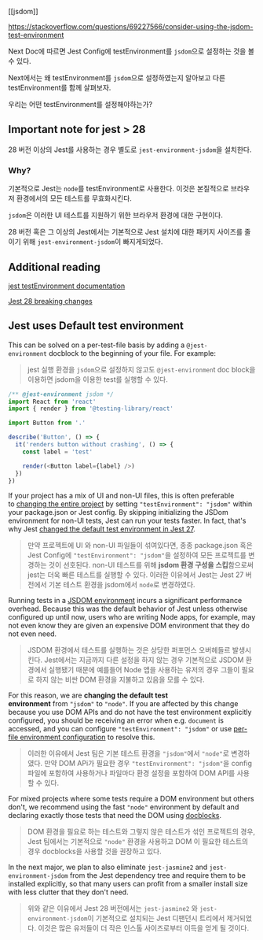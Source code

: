 [[jsdom]]

https://stackoverflow.com/questions/69227566/consider-using-the-jsdom-test-environment

Next Doc에 따르면 Jest Config에 testEnvironment를 `jsdom`으로 설정하는 것을 볼 수 있다.

Next에서는 왜 testEnvironment를 `jsdom`으로 설정하였는지 알아보고 다른 testEnvironment를 함께 살펴보자.

우리는 어떤 testEnvironment를 설정해야하는가?
## Important note for jest > 28
28 버전 이상의 Jest를 사용하는 경우 별도로 `jest-environment-jsdom`을 설치한다.

### Why?
기본적으로 Jest는 `node`를 testEnvironment로 사용한다. 
이것은 본질적으로 브라우저 환경에서의 모든 테스트를 무효화시킨다.

`jsdom`은 이러한 UI 테스트를 지원하기 위한 브라우저 환경에 대한 구현이다.

28 버전 혹은 그 이상의 Jest에서는 기본적으로 Jest 설치에 대한 패키지 사이즈를 줄이기 위해 `jest-environment-jsdom`이 빠지게되었다.

## Additional reading

[jest testEnvironment documentation](https://jestjs.io/docs/configuration#testenvironment-string)

[Jest 28 breaking changes](https://jestjs.io/blog/2022/04/25/jest-28#breaking-changes)

## Jest uses Default test environment

This can be solved on a per-test-file basis by adding a `@jest-environment` docblock to the beginning of your file. For example:

> jest 실행 환경을 `jsdom`으로 설정하지 않고도 `@jest-environmen`t doc block을 이용하면 jsdom을 이용한 test를 실행할 수 있다.

```javascript
/** @jest-environment jsdom */
import React from 'react'
import { render } from '@testing-library/react'

import Button from '.'

describe('Button', () => {
  it('renders button without crashing', () => {
    const label = 'test'

    render(<Button label={label} />)
  })
})
```

If your project has a mix of UI and non-UI files, this is often preferable to [changing the entire project](https://stackoverflow.com/a/69228464/25507) by setting `"testEnvironment": "jsdom"` within your package.json or Jest config. By skipping initializing the JSDom environment for non-UI tests, Jest can run your tests faster. In fact, that's why Jest [changed the default test environment in Jest 27](https://jestjs.io/blog/2021/05/25/jest-27#flipping-defaults).

> 만약 프로젝트에 UI 와 non-UI 파일들이 섞여있다면, 종종 package.json 혹은 Jest Config에 `"testEnvironment": "jsdom"`을 설정하여 모든 프로젝트를 변경하는 것이 선호된다. non-UI 테스트를 위해 **jsdom 환경 구성을 스킵**함으로써 jest는 더욱 빠른 테스트를 실행할 수 있다. 이러한 이유에서 Jest는 Jest 27 버전에서 기본 테스트 환경을 jsdom에서 `node`로 변경하였다.


Running tests in a [JSDOM environment](https://jestjs.io/docs/configuration#testenvironment-string) incurs a significant performance overhead. Because this was the default behavior of Jest unless otherwise configured up until now, users who are writing Node apps, for example, may not even know they are given an expensive DOM environment that they do not even need.  

> JSDOM 환경에서 테스트를 실행하는 것은 상당한 퍼포먼스 오버헤들르 발생시킨다. Jest에서는 지금까지 다른 설정을 하지 않는 경우 기본적으로 JSDOM 환경에서 실행됐기 때문에 예를들어 Node 앱을 사용하는 유저의 경우 그들이 필요로 하지 않는 비싼 DOM 환경을 지불하고 있음을 모를 수 있다.

For this reason, we are **changing the default test environment** from `"jsdom"` to `"node"`. If you are affected by this change because you use DOM APIs and do not have the test environment explicitly configured, you should be receiving an error when e.g. `document` is accessed, and you can configure `"testEnvironment": "jsdom"` or use [per-file environment configuration](https://jestjs.io/docs/configuration#testenvironment-string) to resolve this.  

> 이러한 이유에서 Jest 팀은 기본 테스트 환경을 `"jsdom"`에서 `"node"`로 변경하였다. 만약 DOM APi가 필요한 경우 `"testEnvironment": "jsdom"`을 config 파일에 포함하여 사용하거나 파일마다 환경 설정을 포함하여 DOM API를 사용할 수 있다.

For mixed projects where some tests require a DOM environment but others don't, we recommend using the fast `"node"` environment by default and declaring exactly those tests that need the DOM using [docblocks](https://jestjs.io/docs/configuration#testenvironment-string).  

> DOM 환경을 필요로 하는 테스트와 그렇지 않은 테스트가 섞인 프로젝트의 경우, Jest 팀에서는 기본적으로 `"node"` 환경을 사용하고 DOM 이 필요한 테스트의 경우 docblocks을 사용할 것을 권장하고 있다.

In the next major, we plan to also eliminate `jest-jasmine2` and `jest-environment-jsdom` from the Jest dependency tree and require them to be installed explicitly, so that many users can profit from a smaller install size with less clutter that they don't need.

> 위와 같은 이유에서 Jest 28 버전에서는 `jest-jasmine2` 와 `jest-environment-jsdom`이 기본적으로 설치되는 Jest 디팬던시 트리에서 제거되었다. 이것은 많은 유저들이 더 작은 인스톨 사이즈로부터 이득을 얻게 될 것이다. 